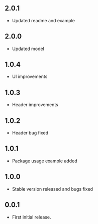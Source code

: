 ## 2.0.1
* Updated readme and example

## 2.0.0
* Updated model

## 1.0.4
* UI improvements

## 1.0.3
* Header improvements

## 1.0.2
* Header bug fixed

## 1.0.1
* Package usage example added

## 1.0.0
* Stable version released and bugs fixed

## 0.0.1
* First initial release.
